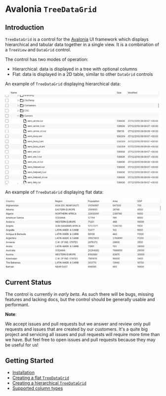 # Avalonia `TreeDataGrid`

## Introduction

`TreeDataGrid` is a control for the [Avalonia](https://github.com/AvaloniaUI/Avalonia) UI framework which displays hierarchical and tabular data together in a single view. It is a combination of a `TreeView` and `DataGrid` control.

The control has two modes of operation:

- Hierarchical: data is displayed in a tree with optional columns
- Flat: data is displayed in a 2D table, similar to other `DataGrid` controls

An example of `TreeDataGrid` displaying hierarchical data:

![TreeDataGrid in hierarchical mode](docs/images/files.png)

An example of `TreeDataGrid` displaying flat data:

![TreeDataGrid in hierarchical mode](docs/images/countries.png)

## Current Status

The control is currently in *early beta*. As such there will be bugs, missing features and lacking docs, but the control should be generally usable and performant.

**Note**:

We accept issues and pull requests but we answer and review only pull requests and issues that are created by our customers. It's a quite big project and servicing all issues and pull requests will require more time than we have. But feel free to open issues and pull requests because they may be useful for us!

## Getting Started

- [Installation](docs/installation.md)
- [Creating a flat `TreeDataGrid`](docs/get-started-flat.md)
- [Creating a hierarchical `TreeDataGrid`](docs/get-started-hierarchical.md)
- [Supported column types](docs/column-types.md)
